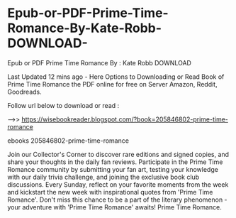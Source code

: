 # Epub-or-PDF-Prime-Time-Romance-By-Kate-Robb-DOWNLOAD-
Epub or PDF Prime Time Romance By : Kate Robb DOWNLOAD 

Last Updated 12 mins ago - Here Options to Downloading or Read Book of Prime Time Romance the PDF online for free on Server Amazon, Reddit, Goodreads.
 
Follow url below to download or read :
 
-->> https://wisebookreader.blogspot.com/?book=205846802-prime-time-romance
 
ebooks 205846802-prime-time-romance
 
Join our Collector's Corner to discover rare editions and signed copies, and share your thoughts in the daily fan reviews.
Participate in the Prime Time Romance community by submitting your fan art, testing your knowledge with our daily trivia challenge, and joining the exclusive book club discussions.
Every Sunday, reflect on your favorite moments from the week and kickstart the new week with inspirational quotes from 'Prime Time Romance'. Don't miss this chance to be a part of the literary phenomenon - your adventure with 'Prime Time Romance' awaits! Prime Time Romance.
